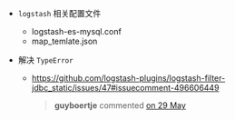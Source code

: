- `logstash` 相关配置文件
  - logstash-es-mysql.conf
  - map_temlate.json

- 解决 `TypeError`
   - https://github.com/logstash-plugins/logstash-filter-jdbc_static/issues/47#issuecomment-496606449

     > **guyboertje** commented [on 29 May](https://github.com/logstash-plugins/logstash-filter-jdbc_static/issues/47#issuecomment-496606449)
     >
     > 

